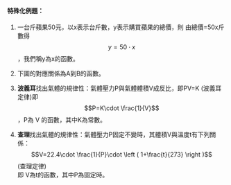 #### 特殊化例題：

1. 一台斤蘋果50元，以x表示台斤數，y表示購買蘋果的總價，則
   由總價=50x斤數得  $$y=50\cdot x$$  ，我們稱y為x的函數。
2. 下圖的對應關係為A到B的函數。
3. **波義耳**找出氣體的規律性：氣體壓力P與氣體體積V成反比，即PV=K    \(波義耳定律\)即  
   $$P=K\cdot \frac{1}{V}$$  ，P為 V 的函數，其中K為常數。

4. **查理**找出氣體的規律性：氣體壓力P固定不變時，其體積V與溫度t有下列關係：$$V=22.4\cdot \frac{1}{P}\cdot \left ( 1+\frac{t}{273} \right )$$\(查理定律\)  
   即 V為t的函數，其中P為固定時。



